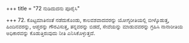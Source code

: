+++
title = "72 ನುಡಿದುದನು ಪೂರೈಸಿ"

+++
72. ಕೊಟ್ಟಮಾತಿನಂತೆ ನಡೆದುಕೊಂಡು, ಕಾಲವಶವಾದವರನ್ನು ಯೋಗ್ಯರೀತಿಯಲ್ಲಿ ಬೀಳ್ಕೊಡುತ್ತ,  ಹಿಂದಿನವರನ್ನು, ಆಪ್ತರನ್ನು ಗೌರವಿಸುತ್ತ, ತನ್ನವರನ್ನು ಬಿಡದೆ, ಸೇವೆಯನ್ನು ಮಾಡುವವರನ್ನು ಗ್ರಹಿಸಿ ನಾನಾರೀತಿಯ ಅಧಿಕಾರವನ್ನು ಕೊಡುತ್ತಿರುವುದು ನೀತಿ ಎನಿಸಿಕೊಳ್ಳುತ್ತದೆ.
